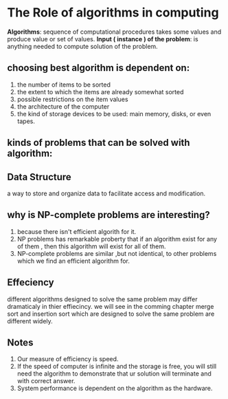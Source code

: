 # The Role of algorithms in computing
**Algorithms**: sequence of computational procedures takes some values and produce value or set of values.
**Input ( instance ) of the problem**: is anything needed to compute solution of the problem.
## choosing best algorithm is dependent on:
1. the number of items to be sorted
2. the extent to which the items are already somewhat sorted
3. possible restrictions on the item values
4. the architecture of the computer
5. the kind of storage devices to be used: main memory, disks, or even tapes.
## kinds of problems that can be solved with algorithm:
## Data Structure
a way to store and organize data to facilitate access and modification.
## why is NP-complete problems are interesting?
1. because there isn't efficient algorith for it.
2. NP problems has remarkable proberty that if an algorithm exist for any of them , then this algorithm will exist for all of them. 
3. NP-complete problems are similar ,but not identical, to other problems which we find an efficient algorithm for.
## Effeciency 
different algorithms designed to solve the same problem may differ dramaticaly in thier effiecincy. we will see in the comming chapter merge sort and insertion sort which are designed to solve the same problem are different widely.
## Notes
1. Our measure of efficiency is speed.
2. If the speed of computer is infinite and the storage is free, you will still need the algorithm to demonstrate that ur solution will terminate and with correct answer.
3. System performance is dependent on the algorithm as the hardware.
